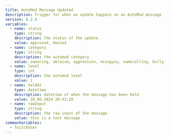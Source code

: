 ```yaml
---
title: AutoMod Message Updated
description: Trigger for when an update happens on an AutoMod message
version: 0.2.4
variables:
  - name: status
    type: string
    description: the status of the update
    value: approved, denied
  - name: category
    type: string
    description: the automod category
    value: swearing, ableism, aggression, misogyny, namecalling, bullying
  - name: level
    type: int
    description: the automod level
    value: 1
  - name: heldAt
    type: datetime
    description: datetime of when the message has been held
    value: 28.06.2024 20:43:28
  - name: rawInput
    type: string
    description: the raw input of the message
    value: this is a test message
commonVariables:
  - TwitchUser
---
```

